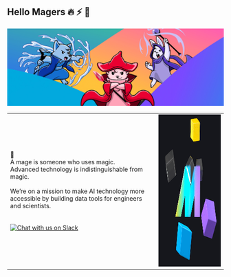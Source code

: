 ## Hello Magers 🔥 ⚡ 🌊

![Magers](https://github.com/mage-ai/assets/blob/main/mascots/mascots.jpg?raw=true)

| | |
| ----------- | ----------- |
| 🧙<br/>A mage is someone who uses magic.<br/>Advanced technology is indistinguishable from magic.<br /><br />We’re on a mission to make AI technology more accessible by building data tools for engineers and scientists.<br /><br /><br />[![Chat with us on Slack](https://img.shields.io/badge/%20-Join%20us%20on%20Slack-black?style=for-the-badge&logo=slack&labelColor=6B50D7)](https://www.mage.ai/chat) | <img alt="Mage blocks" height="354" width="400" src="https://github.com/mage-ai/assets/blob/main/logo/mage-blocks-tele.gif?raw=true" /> |
